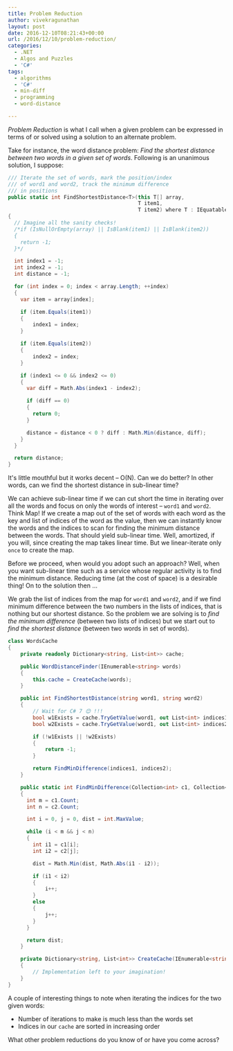 ```yaml
---
title: Problem Reduction
author: vivekragunathan
layout: post
date: 2016-12-10T08:21:43+00:00
url: /2016/12/10/problem-reduction/
categories:
  - .NET
  - Algos and Puzzles
  - 'C#'
tags:
  - algorithms
  - 'C#'
  - min-diff
  - programming
  - word-distance

---
```

_Problem Reduction_ is what I call when a given problem can be expressed in terms of or solved using a solution to an alternate problem.

Take for instance, the word distance problem: _Find the shortest distance between two words in a given set of words_. Following is an unanimous solution, I suppose:

<!--more-->

```csharp
/// Iterate the set of words, mark the position/index
/// of word1 and word2, track the minimum difference
/// in positions
public static int FindShortestDistance<T>(this T[] array,
                                          T item1,
                                          T item2) where T : IEquatable<T>
{
  // Imagine all the sanity checks!
  /*if (IsNullOrEmpty(array) || IsBlank(item1) || IsBlank(item2))
  {
    return -1;
  }*/

  int index1 = -1;
  int index2 = -1;
  int distance = -1;

  for (int index = 0; index < array.Length; ++index)
  {
    var item = array[index];

    if (item.Equals(item1))
    {
        index1 = index;
    }

    if (item.Equals(item2))
    {
        index2 = index;
    }

    if (index1 <= 0 && index2 <= 0)
    {
      var diff = Math.Abs(index1 - index2);

      if (diff == 0)
      {
        return 0;
      }

      distance = distance < 0 ? diff : Math.Min(distance, diff);
    }
  }

  return distance;
}
```

It's little mouthful but it works decent – O(N). Can we do better? In other words, can we find the shortest distance in sub-linear time?

We can achieve sub-linear time if we can cut short the time in iterating over all the words and focus on only the words of interest – `word1` and `word2`. Think Map! If we create a map out of the set of words with each word as the key and list of indices of the word as the value, then we can instantly know the words and the indices to scan for finding the minimum distance between the words. That should yield sub-linear time. Well, amortized, if you will, since creating the map takes linear time. But we linear-iterate only `once` to create the map.

Before we proceed, when would you adopt such an approach? Well, when you want sub-linear time such as a service whose regular activity is to find the minimum distance. Reducing time (at the cost of space) is a desirable thing! On to the solution then ...

We grab the list of indices from the map for `word1` and `word2`, and if we find minimum difference between the two numbers in the lists of indices, that is nothing but our shortest distance. So the problem we are solving is to _find the minimum difference_ (between two lists of indices) but we start out to _find the shortest distance_ (between two words in set of words).

```csharp
class WordsCache
{
    private readonly Dictionary<string, List<int>> cache;

    public WordDistanceFinder(IEnumerable<string> words)
    {
        this.cache = CreateCache(words);
    }

    public int FindShortestDistance(string word1, string word2)
    {
        // Wait for C# 7 😊 !!!
        bool w1Exists = cache.TryGetValue(word1, out List<int> indices1);
        bool w2Exists = cache.TryGetValue(word1, out List<int> indices2);

        if (!w1Exists || !w2Exists)
        {
            return -1;
        }

        return FindMinDifference(indices1, indices2);
    }

    public static int FindMinDifference(Collection<int> c1, Collection<int> c2)
    {
      int m = c1.Count;
      int n = c2.Count;

      int i = 0, j = 0, dist = int.MaxValue;

      while (i < m && j < n)
      {
        int i1 = c1[i];
        int i2 = c2[j];

        dist = Math.Min(dist, Math.Abs(i1 - i2));

        if (i1 < i2)
        {
            i++;
        }
        else
        {
            j++;
        }
      }

      return dist;
    }

    private Dictionary<string, List<int>> CreateCache(IEnumerable<string> words)
    {
        // Implementation left to your imagination!
    }
}
```

A couple of interesting things to note when iterating the indices for the two given words:

  * Number of iterations to make is much less than the words set
  * Indices in our `cache` are sorted in increasing order

What other problem reductions do you know of or have you come across?
